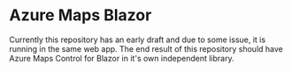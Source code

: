# Azure Maps Blazor

Currently this repository has an early draft and due to some issue, it is running in the same web app.
The end result of this repository should have Azure Maps Control for Blazor in it's own independent library.
